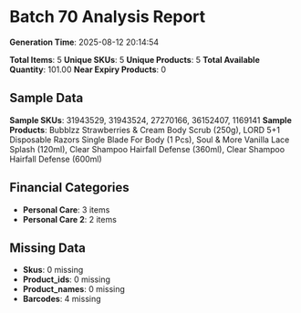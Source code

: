 # Batch 70 Analysis Report

**Generation Time**: 2025-08-12 20:14:54

**Total Items**: 5
**Unique SKUs**: 5
**Unique Products**: 5
**Total Available Quantity**: 101.00
**Near Expiry Products**: 0

## Sample Data
**Sample SKUs**: 31943529, 31943524, 27270166, 36152407, 1169141
**Sample Products**: Bubblzz Strawberries & Cream Body Scrub (250g), LORD 5+1 Disposable Razors Single Blade For Body (1 Pcs), Soul & More Vanilla Lace Splash (120ml), Clear Shampoo Hairfall Defense (360ml), Clear Shampoo Hairfall Defense (600ml)

## Financial Categories
- **Personal Care**: 3 items
- **Personal Care 2**: 2 items

## Missing Data
- **Skus**: 0 missing
- **Product_ids**: 0 missing
- **Product_names**: 0 missing
- **Barcodes**: 4 missing
